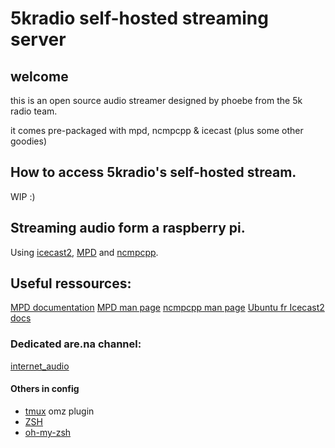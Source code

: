 # 5kradio self-hosted streaming server

## welcome 

this is an open source audio streamer designed by phoebe from the 5k radio team.

it comes pre-packaged with mpd, ncmpcpp & icecast (plus some other goodies)


## How to access 5kradio's self-hosted stream. 

WIP :)

## Streaming audio form a raspberry pi. 

Using [icecast2](http://icecast.org/), [MPD](https://www.musicpd.org/) and [ncmpcpp](https://github.com/ncmpcpp/ncmpcpp).

## Useful ressources: 
[MPD documentation](https://mpd.readthedocs.io/en/latest/)
[MPD man page](https://manpages.org/mpd)
[ncmpcpp man page](https://manpages.org/ncmpcpp)
[Ubuntu fr Icecast2 docs](https://doc.ubuntu-fr.org/icecast2)

### Dedicated are.na channel: 
[internet_audio](https://www.are.na/phoebe-lartisant-nnvxfta5prg/internet_audio)

#### Others in config
- [tmux](https://github.com/ohmyzsh/ohmyzsh/blob/master/plugins/tmux/tmux.plugin.zsh) omz plugin 
- [ZSH](https://www.zsh.org/)
- [oh-my-zsh](https://github.com/ohmyzsh)

